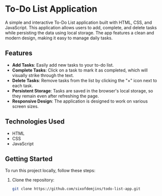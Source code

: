 # To-Do List Application

A simple and interactive To-Do List application built with HTML, CSS, and JavaScript. This application allows users to add, complete, and delete tasks while persisting the data using local storage. The app features a clean and modern design, making it easy to manage daily tasks.

## Features

- **Add Tasks**: Easily add new tasks to your to-do list.
- **Complete Tasks**: Click on a task to mark it as completed, which will visually strike through the text.
- **Delete Tasks**: Remove tasks from the list by clicking the "×" icon next to each task.
- **Persistent Storage**: Tasks are saved in the browser's local storage, so they remain even after refreshing the page.
- **Responsive Design**: The application is designed to work on various screen sizes.

## Technologies Used

- HTML
- CSS
- JavaScript

## Getting Started

To run this project locally, follow these steps:

1. Clone the repository:
   ```bash
   git clone https://github.com/sixofdemjins/todo-list-app.git
